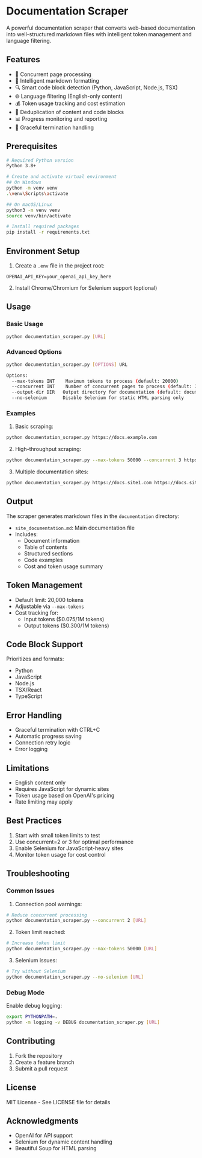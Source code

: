 # Documentation Scraper

A powerful documentation scraper that converts web-based documentation into well-structured markdown files with intelligent token management and language filtering.

## Features

- 🔄 Concurrent page processing
- 📝 Intelligent markdown formatting
- 🔍 Smart code block detection (Python, JavaScript, Node.js, TSX)
- 🌐 Language filtering (English-only content)
- 💰 Token usage tracking and cost estimation
- 🔄 Deduplication of content and code blocks
- 📊 Progress monitoring and reporting
- 🛑 Graceful termination handling

## Prerequisites

```bash
# Required Python version
Python 3.8+

# Create and activate virtual environment
## On Windows
python -m venv venv
.\venv\Scripts\activate

## On macOS/Linux
python3 -m venv venv
source venv/bin/activate

# Install required packages
pip install -r requirements.txt
```

## Environment Setup

1. Create a `.env` file in the project root:
```env
OPENAI_API_KEY=your_openai_api_key_here
```

2. Install Chrome/Chromium for Selenium support (optional)

## Usage

### Basic Usage

```bash
python documentation_scraper.py [URL]
```

### Advanced Options

```bash
python documentation_scraper.py [OPTIONS] URL

Options:
  --max-tokens INT    Maximum tokens to process (default: 20000)
  --concurrent INT    Number of concurrent pages to process (default: 3)
  --output-dir DIR   Output directory for documentation (default: documentation)
  --no-selenium      Disable Selenium for static HTML parsing only
```

### Examples

1. Basic scraping:
```bash
python documentation_scraper.py https://docs.example.com
```

2. High-throughput scraping:
```bash
python documentation_scraper.py --max-tokens 50000 --concurrent 3 https://docs.example.com
```

3. Multiple documentation sites:
```bash
python documentation_scraper.py https://docs.site1.com https://docs.site2.com
```

## Output

The scraper generates markdown files in the `documentation` directory:
- `site_documentation.md`: Main documentation file
- Includes:
  - Document information
  - Table of contents
  - Structured sections
  - Code examples
  - Cost and token usage summary

## Token Management

- Default limit: 20,000 tokens
- Adjustable via `--max-tokens`
- Cost tracking for:
  - Input tokens ($0.075/1M tokens)
  - Output tokens ($0.300/1M tokens)

## Code Block Support

Prioritizes and formats:
- Python
- JavaScript
- Node.js
- TSX/React
- TypeScript

## Error Handling

- Graceful termination with CTRL+C
- Automatic progress saving
- Connection retry logic
- Error logging

## Limitations

- English content only
- Requires JavaScript for dynamic sites
- Token usage based on OpenAI's pricing
- Rate limiting may apply

## Best Practices

1. Start with small token limits to test
2. Use concurrent=2 or 3 for optimal performance
3. Enable Selenium for JavaScript-heavy sites
4. Monitor token usage for cost control

## Troubleshooting

### Common Issues

1. Connection pool warnings:
```bash
# Reduce concurrent processing
python documentation_scraper.py --concurrent 2 [URL]
```

2. Token limit reached:
```bash
# Increase token limit
python documentation_scraper.py --max-tokens 50000 [URL]
```

3. Selenium issues:
```bash
# Try without Selenium
python documentation_scraper.py --no-selenium [URL]
```

### Debug Mode

Enable debug logging:
```bash
export PYTHONPATH=.
python -m logging -v DEBUG documentation_scraper.py [URL]
```

## Contributing

1. Fork the repository
2. Create a feature branch
3. Submit a pull request

## License

MIT License - See LICENSE file for details

## Acknowledgments

- OpenAI for API support
- Selenium for dynamic content handling
- Beautiful Soup for HTML parsing